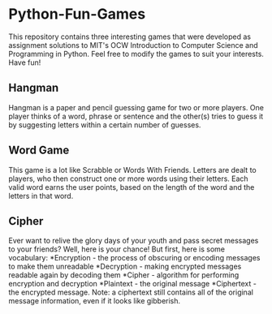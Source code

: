 # Python-Fun-Games
This repository contains three interesting games that were developed as assignment solutions to MIT's OCW Introduction to Computer Science and Programming in Python. Feel free to modify the games to suit your interests. Have fun!

## Hangman
Hangman is a paper and pencil guessing game for two or more players. One player thinks of a word, phrase or sentence and the other(s) tries to guess it by suggesting letters within a certain number of guesses.

## Word Game
This game is a lot like Scrabble or Words With Friends. Letters are dealt to players, who then construct one or more words using their letters. Each valid word earns the user points, based on the length of the word and the letters in that word.

## Cipher
Ever want to relive the glory days of your youth and pass secret messages to your friends? Well, here is your chance!
But first, here is some vocabulary: 
*Encryption - the process of obscuring or encoding messages to make them unreadable 
*Decryption - making encrypted messages readable again by decoding them 
*Cipher - algorithm for performing encryption and decryption 
*Plaintext - the original message 
*Ciphertext - the encrypted message. Note: a ciphertext still contains all of the original message information, even if it looks like gibberish.
